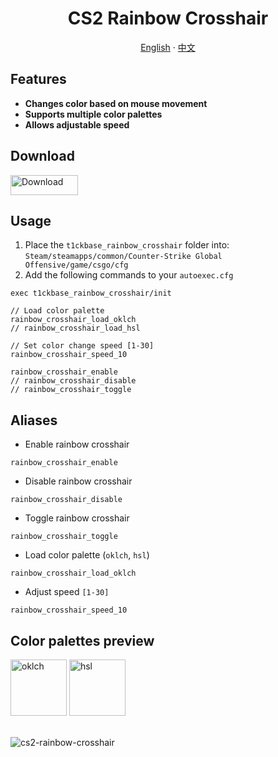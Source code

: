 [](#readme)

<div id="toc">
  <ul align="center" style="list-style: none">
    <summary>
      <h1>
        CS2 Rainbow Crosshair
      </h1>
    </summary>
  </ul>
</div>
<p align="center">
  <a href="/#readme">English</a>
  ·
  <a href="/zh-TW.md">中文</a>
</p>

## Features

- **Changes color based on mouse movement**
- **Supports multiple color palettes**
- **Allows adjustable speed**

## Download

<a href="https://github.com/T1ckbase/cs2-rainbow-crosshair/releases/latest/download/cfg.zip">
  <picture>
    <source media="(prefers-color-scheme: dark)" srcset="./assets/download-button-dark.svg">
    <img src="./assets/download-button-light.svg" alt="Download" width="108" height="32">
  </picture>
</a>

## Usage

1. Place the `t1ckbase_rainbow_crosshair` folder into: `Steam/steamapps/common/Counter-Strike Global Offensive/game/csgo/cfg`
2. Add the following commands to your `autoexec.cfg`

```
exec t1ckbase_rainbow_crosshair/init

// Load color palette
rainbow_crosshair_load_oklch
// rainbow_crosshair_load_hsl

// Set color change speed [1-30]
rainbow_crosshair_speed_10

rainbow_crosshair_enable
// rainbow_crosshair_disable
// rainbow_crosshair_toggle
```

## Aliases

- Enable rainbow crosshair

```
rainbow_crosshair_enable
```

- Disable rainbow crosshair

```
rainbow_crosshair_disable
```

- Toggle rainbow crosshair

```
rainbow_crosshair_toggle
```

- Load color palette (`oklch`, `hsl`)

```
rainbow_crosshair_load_oklch
```

- Adjust speed `[1-30]`

```
rainbow_crosshair_speed_10
```

## Color palettes preview

<div>
  <img src="./assets/oklch.svg" width="90px" height="90px" alt="oklch">
  <img src="./assets/hsl.svg" width="90px" height="90px" alt="hsl">
</div>

<br/>

![cs2-rainbow-crosshair](https://github.com/T1ckbase/cs2-rainbow-crosshair/assets/146760065/6a01bc8a-d4c8-48ad-b6ed-f93c4a2c1b64)
